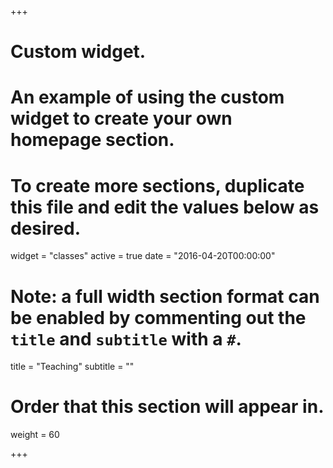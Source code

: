 +++
# Custom widget.
# An example of using the custom widget to create your own homepage section.
# To create more sections, duplicate this file and edit the values below as desired.
widget = "classes"
active = true
date = "2016-04-20T00:00:00"

# Note: a full width section format can be enabled by commenting out the `title` and `subtitle` with a `#`.
title = "Teaching"
subtitle = ""

# Order that this section will appear in.
weight = 60

+++
